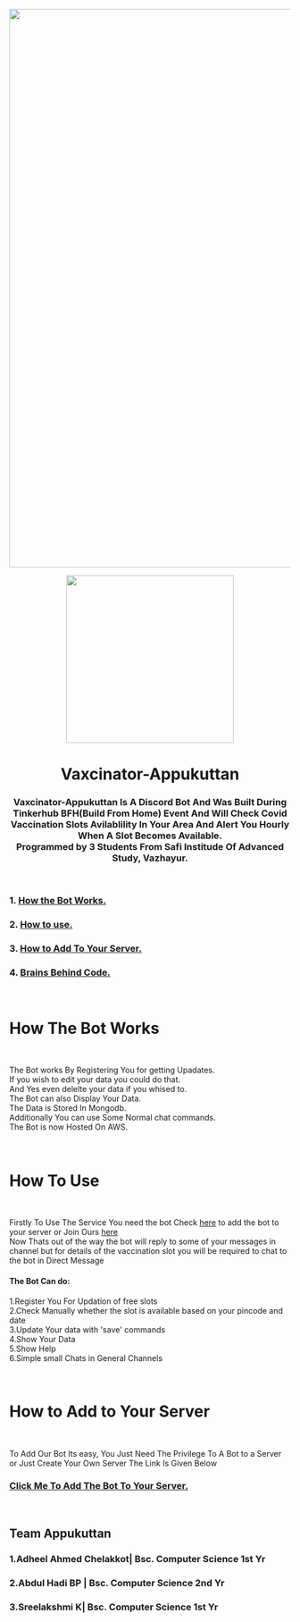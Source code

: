 <p align="center"><img src="https://camo.githubusercontent.com/d790e7f41e5f0db0ea0df180b9cb12d21567621cda0acf301dcd6fbc8d908e85/68747470733a2f2f7472656c6c6f2d6174746163686d656e74732e73332e616d617a6f6e6177732e636f6d2f3534326539633633313635303464353739376166626662392f3534326539633633313635303464353739376166626663312f33396465653864393933383431393433623537323335313063653636333233332f4672616d655f31392e706e67" width="1000px"></p>

 
  <div align="center"><img src="https://www.filmibeat.com/fanimg/214x100x267/fan_images/4963_20100303_30321400_Jagadish_1.jpg" width="300px"></div>
  

<h1 align="center">Vaxcinator-Appukuttan</h1>

<div align="center">
 
  ### Vaxcinator-Appukuttan Is A Discord Bot And Was Built During Tinkerhub BFH(Build From Home) Event And Will Check Covid Vaccination Slots Avilablility In Your Area And Alert You Hourly When A Slot Becomes Available.<br>Programmed by 3 Students From Safi Institude Of Advanced Study, Vazhayur.
  
  </div>
   
<br>


  ### 1. <a href="#working">How the Bot Works.</a> <br>
  ### 2. <a href="#using">How to use.</a><br>
  ### 3. <a href="#add">How to Add To Your Server.</a><br>
  ### 4. <a href="#brains">Brains Behind Code.</a><br>
  
 
 <div id="working"><br><h1>How The Bot Works</h1><br><p>The Bot works By Registering You for getting Upadates.<br>If you wish to edit your data you could do that. <br>And Yes even delelte your data if you whised to.<br>The Bot can also Display Your Data.<br>The Data is Stored In Mongodb.<br>Additionally You can use Some Normal chat commands.<br>The Bot is now Hosted On AWS.</p></div>
 
 <div id="using"><br><h1>How To Use</h1><br><p>Firstly To Use The Service You need the bot Check <a href="#add">here</a> to add the bot to your server or Join Ours <a href="https://discord.gg/vK4YCAUQmf">here</a><br>Now Thats out of the way the bot will reply to some of your messages in channel but for details of the vaccination slot you will be required to chat to the bot in Direct Message<h4>The Bot Can do:</h4>1.Register You For Updation of free slots<br>2.Check Manually whether the slot is available based on your pincode and date<br>3.Update Your data with 'save' commands<br>4.Show Your Data<br>5.Show Help<br>6.Simple small Chats in General Channels</p> </div>
 
 <div id="add"><br><h1>How to Add to Your Server</h1><br><p>To Add Our Bot Its easy, You Just Need The Privilege To A Bot to a Server or Just Create Your Own Server The Link Is Given Below<br><h3><a href="https://discord.com/api/oauth2/authorize?client_id=843432679205896213&permissions=0&scope=bot">Click Me To Add The Bot To Your Server.</a></h3> 
  
  
  
  
  <br>
  
  
  
  


<div id="brains" align=""left>
  
  ## Team Appukuttan
  ### 1.Adheel Ahmed Chelakkot| Bsc. Computer Science 1st Yr
  ### 2.Abdul Hadi BP | Bsc. Computer Science 2nd Yr
  ### 3.Sreelakshmi K| Bsc. Computer Science 1st Yr
  
  </div>
  
  
  
  


